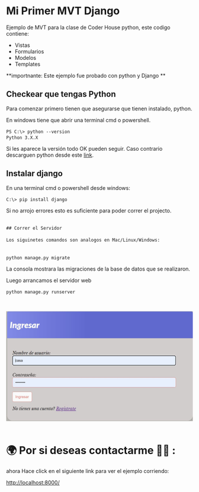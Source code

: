 # Mi Primer MVT Django

Ejemplo de MVT para la clase de Coder House python, este codigo contiene:
 - Vistas 
 - Formularios
 - Modelos
 - Templates

**importnante: Este ejemplo fue probado con python  y Django **

## Checkear que tengas Python

Para comenzar primero tienen que asegurarse que tienen instalado, python.

En windows tiene que abrir una terminal cmd o powershell.

```PS
PS C:\> python --version
Python 3.X.X 
```


Si les aparece la versión todo OK pueden seguir. Caso contrario descarguen python desde este [link](https://www.python.org/downloads/).

## Instalar django

En una terminal cmd o powershell desde windows:

```PS
C:\> pip install django
```


Si no arrojo errores esto es suficiente para poder correr el projecto.




```

## Correr el Servidor

Los siguinetes comandos son analogos en Mac/Linux/Windows:


python manage.py migrate
```
La consola mostrara las migraciones de la base de datos que se realizaron.

Luego arrancamos el servidor web

```bash
python manage.py runserver
```
<br/>

![](./ingreso1.JPG)
<br/><br/>


# 🌍 Por si deseas contactarme 👨‍💻 :

ahora Hace click en el siguiente link para ver el ejemplo corriendo: 

[http://localhost:8000/](http://localhost:8000/)

